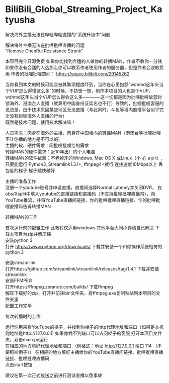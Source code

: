 # BiliBili_Global_Streaming_Project_Katyusha
解决海外主播无法在哔哩哔哩直播的“系统升级中”问题  

解决海外主播无法在批哩批哩直播的问题  
“Remove ChenRui Resistance Stronk”  
  
本项目完全开源免费 如果你能找到合适的人做你的转播MAN，作者不收你一分钱
如果你没有合适的人选那么你可以联系作者使用作者的服务器，但是作者会收取费用 作者的批哩批哩空间： https://space.bilibili.com/29145262 

当你看到本文的时候可能会被其繁琐程度吓到，当你在心里抱怨“wdnmd这年头当个VUP怎么得懂这么多”的时候，不妨想一想，制作本项目的人也是个VUP，wdnmd这年头当个VUP怎么得会这么多————这一切都是因为批哩批哩故意封锁海外、港澳台人直播（就算用中国身份证实名也不行）导致的，批哩批哩客服的说法是，由于技术原因某些地区无法直播（与此同时，斗鱼等墙内直播平台似乎完全没有封锁海外人直播的行为）    
既然是技术问题，就用技术解决嘛！

人员需求：肉身在海外的主播，肉身在中国墙内的转播MAN（港澳台等批哩批哩不让你播的地方是不可以的）    
主播的软、硬件需求：同批哩批哩给的需求  
转播MAN的硬件需求：近10年出厂的个人电脑  
转播MAN的软件依赖：不老掉牙的Windows, Mac OS X 或Linux（小 心 a p t）,只要能运行 Python3, Streamlink1.3.1+, ffmpeg4+就行 连接速度10Mbps以上 丢包低的梯子 梯子越快越好
  
主播的准备工作  
	注册一个youtube账号并申请直播，直播间选择Normal Latency并关闭DVR， 在obs/Xsplit中填入youtube的直播链接和直播码（不支持批哩批哩直播鸡），向YouTube推流，并将YouTube直播间链接、你的批哩批哩直播链接、你的批哩批哩直播码告诉转播MAN  
  
  
  
转播MAN的工作  
  
首次运行前的配置工作
此教程仅适用windows 其他平台大同小异请自己解决
下载本项目为zip并解压缩  
安装python 3  
	打开 https://www.python.org/downloads/ 下载并安装一个和你操作系统相符的python 3  
  
安装streamlink  
	打开https://github.com/streamlink/streamlink/releases/tag/1.4.1 下载并安装streamlink  
安装FFMPEG  
	打开https://ffmpeg.zeranoe.com/builds/ 下载ffmpeg  
	解压下载好的zip，打开并前往bin文件夹，将ffmpeg.exe复制粘贴到本项目的文件夹里  
配置工作完毕  
  
每次转播时的工作  
  
运行你用来看YouTube的梯子，并找到你梯子的http代理地址和端口（如果是本机则地址是http://127.0.0.1) 如果你找不到端口可以去问梯子的客服 
打开本项目文件夹，双击main.py运行  
在相应的地方填好代理地址和端口 （例格式：地址 http://127.0.0.1 端口 114 （不要照抄例子））
在相应的地方填好主播给你的YouTube直播间链接、批哩批哩直播链接、批哩批哩直播码  
点击start按钮
  
建议在第一次正式放送之前进行测试直播以免事故
